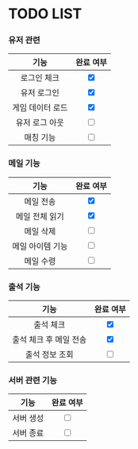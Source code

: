 # TODO LIST

### 유저 관련
|     **기능**     |          **완료 여부**          |
| :--------------: | :-----------------------------: |
|   로그인 체크    | <input type="checkbox" checked> |
|   유저  로그인   | <input type="checkbox" checked> |
| 게임 데이터 로드 | <input type="checkbox" checked> |
|  유저 로그 아웃  |     <input type="checkbox">     |
|    매칭 기능     |     <input type="checkbox">     |

### 메일 기능
|     **기능**     |          **완료 여부**          |
| :--------------: | :-----------------------------: |
|    메일 전송     | <input type="checkbox" checked> |
|  메일 전체 읽기  | <input type="checkbox" checked> |
|    메일 삭제     |     <input type="checkbox">     |
| 메일 아이템 기능 |     <input type="checkbox">     |
|    메일 수령     |     <input type="checkbox">     |

### 출석 기능
|        **기능**        |          **완료 여부**          |
| :--------------------: | :-----------------------------: |
|       출석 체크        | <input type="checkbox" checked> |
| 출석 체크 후 메일 전송 | <input type="checkbox" checked> |
|     출석 정보 조회     |     <input type="checkbox">     |

### 서버 관련 기능
| **기능**  |      **완료 여부**      |
| :-------: | :---------------------: |
| 서버 생성 | <input type="checkbox"> |
| 서버 종료 | <input type="checkbox"> |